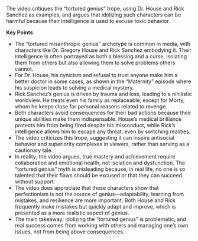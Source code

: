 The video critiques the “tortured genius” trope, using Dr. House and Rick Sanchez as examples, and argues that idolizing such characters can be harmful because their intelligence is used to excuse toxic behavior.

  

**Key Points**

- The “tortured misanthropic genius” archetype is common in media, with characters like Dr. Gregory House and Rick Sanchez embodying it. Their intelligence is often portrayed as both a blessing and a curse, isolating them from others but also allowing them to solve problems others cannot. 
- For Dr. House, his cynicism and refusal to trust anyone make him a better doctor in some cases, as shown in the “Maternity” episode where his suspicion leads to solving a medical mystery. 
- Rick Sanchez’s genius is driven by trauma and loss, leading to a nihilistic worldview. He treats even his family as replaceable, except for Morty, whom he keeps close for personal reasons related to revenge. 
- Both characters avoid consequences for their bad actions because their unique abilities make them indispensable. House’s medical brilliance protects him from being fired despite his misconduct, while Rick’s intelligence allows him to escape any threat, even by switching realities. 
- The video criticizes this trope, suggesting it can inspire antisocial behavior and superiority complexes in viewers, rather than serving as a cautionary tale. 
- In reality, the video argues, true mastery and achievement require collaboration and emotional health, not isolation and dysfunction. The “tortured genius” myth is misleading because, in real life, no one is so talented that their flaws should be excused or that they can succeed without support. 
- The video does appreciate that these characters show that perfectionism is not the source of genius—adaptability, learning from mistakes, and resilience are more important. Both House and Rick frequently make mistakes but quickly adapt and improve, which is presented as a more realistic aspect of genius. 
- The main takeaway: idolizing the “tortured genius” is problematic, and real success comes from working with others and managing one’s own issues, not from being above consequences.